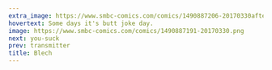 ```yaml
---
extra_image: https://www.smbc-comics.com/comics/1490887206-20170330after.png
hovertext: Some days it's butt joke day.
image: https://www.smbc-comics.com/comics/1490887191-20170330.png
next: you-suck
prev: transmitter
title: Blech
---
```


